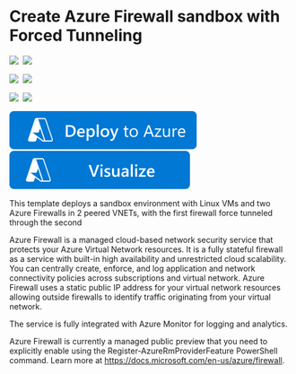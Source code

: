 # Create Azure Firewall sandbox with Forced Tunneling

<IMG SRC="https://azurequickstartsservice.blob.core.windows.net/badges/101-azurefirewall-forced-tunneling/PublicLastTestDate.svg" />&nbsp;
<IMG SRC="https://azurequickstartsservice.blob.core.windows.net/badges/101-azurefirewall-forced-tunneling/PublicDeployment.svg" />&nbsp;

<IMG SRC="https://azurequickstartsservice.blob.core.windows.net/badges/101-azurefirewall-forced-tunneling/FairfaxLastTestDate.svg" />&nbsp;
<IMG SRC="https://azurequickstartsservice.blob.core.windows.net/badges/101-azurefirewall-forced-tunneling/FairfaxDeployment.svg" />&nbsp;

<IMG SRC="https://azurequickstartsservice.blob.core.windows.net/badges/101-azurefirewall-forced-tunneling/BestPracticeResult.svg" />&nbsp;
<IMG SRC="https://azurequickstartsservice.blob.core.windows.net/badges/101-azurefirewall-forced-tunneling/CredScanResult.svg" />&nbsp;

<a href="https://portal.azure.com/#create/Microsoft.Template/uri/https%3A%2F%2Fraw.githubusercontent.com%2FAzure%2Fazure-quickstart-templates%2Fmaster%2F101-azurefirewall-forced-tunneling%2Fazuredeploy.json" target="_blank">
    <img src="https://raw.githubusercontent.com/Azure/azure-quickstart-templates/master/1-CONTRIBUTION-GUIDE/images/deploytoazure.svg"/>
</a>
<a href="http://armviz.io/#/?load=https%3A%2F%2Fraw.githubusercontent.com%2FAzure%2Fazure-quickstart-templates%2Fmaster%2F101-azurefirewall-forced-tunneling%2Fazuredeploy.json" target="_blank">
    <img src="https://raw.githubusercontent.com/Azure/azure-quickstart-templates/master/1-CONTRIBUTION-GUIDE/images/visualizebutton.svg"/>
</a>

This template deploys a sandbox environment with Linux VMs and two Azure Firewalls in 2 peered VNETs, with the first firewall force tunneled through the second

Azure Firewall is a managed cloud-based network security service that protects your Azure Virtual Network resources. It is a fully stateful firewall as a service with built-in high availability and unrestricted cloud scalability. You can centrally create, enforce, and log application and network connectivity policies across subscriptions and virtual network. Azure Firewall uses a static public IP address for your virtual network resources allowing outside firewalls to identify traffic originating from your virtual network.

The service is fully integrated with Azure Monitor for logging and analytics.

Azure Firewall is currently a managed public preview that you need to explicitly enable using the Register-AzureRmProviderFeature PowerShell command. Learn more at https://docs.microsoft.com/en-us/azure/firewall.

